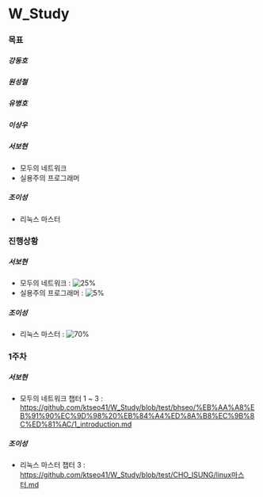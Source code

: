 # W_Study

### 목표
##### 강동호
##### 원성철
##### 유병호
##### 이상우
##### 서보현
  -  모두의 네트워크
  -  실용주의 프로그래머

##### 조이성
  -  리눅스 마스터

### 진행상황

##### 서보현
  -  모두의 네트워크 : ![25%](https://progress-bar.dev/25)
  -  실용주의 프로그래머 : ![5%](https://progress-bar.dev/5)

##### 조이성
  -  리눅스 마스터 : ![70%](https://progress-bar.dev/70)

### 1주차
##### 서보현
-  모두의 네트워크 챕터 1 ~ 3 : https://github.com/ktseo41/W_Study/blob/test/bhseo/%EB%AA%A8%EB%91%90%EC%9D%98%20%EB%84%A4%ED%8A%B8%EC%9B%8C%ED%81%AC/1_introduction.md

##### 조이성
-  리눅스 마스터 챕터 3 : https://github.com/ktseo41/W_Study/blob/test/CHO_ISUNG/linux마스터.md
